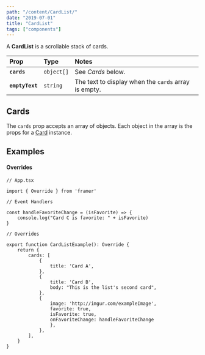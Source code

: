 ```yaml
---
path: "/content/CardList/"
date: "2019-07-01"
title: "CardList"
tags: ["components"]
---
```


A **CardList** is a scrollable stack of cards.

| Prop            | Type       | Notes                                                |
| :-------------- | :--------- | :--------------------------------------------------- |
| **`cards`**     | `object[]` | See _Cards_ below.                                   |
| **`emptyText`** | `string`   | The text to display when the `cards` array is empty. |

## Cards

The `cards` prop accepts an array of objects. Each object in the array is the
props for a [Card]("./Card") instance.

## Examples

#### Overrides

```tsx
// App.tsx

import { Override } from 'framer'

// Event Handlers

const handleFavoriteChange = (isFavorite) => {
	console.log("Card C is favorite: " + isFavorite)
}

// Overrides

export function CardListExample(): Override {
	return {
		cards: [
			{
				title: 'Card A',
			},
			{
				title: 'Card B',
				body: "This is the list's second card",
			},
			{
				image: 'http://imgur.com/exampleImage',
				favorite: true,
				isFavorite: true,
				onFavoriteChange: handleFavoriteChange
				},
			},
		],
	}
}
```
